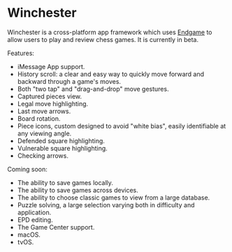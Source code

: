 # Winchester

Winchester is a cross-platform app framework which uses [Endgame](https://github.com/proxpero/Winchester/tree/master/Endgame) to allow users to play and review chess games. It is currently in beta.

Features:

* iMessage App support.
* History scroll: a clear and easy way to quickly move forward and backward through a game's moves.
* Both "two tap" and "drag-and-drop" move gestures.
* Captured pieces view.
* Legal move highlighting.
* Last move arrows.
* Board rotation.
* Piece icons, custom designed to avoid "white bias", easily identifiable at any viewing angle.
* Defended square highlighting.
* Vulnerable square highlighting.
* Checking arrows.

Coming soon:

* The ability to save games locally.
* The ability to save games across devices.
* The ability to choose classic games to view from a large database.
* Puzzle solving, a large selection varying both in difficulty and application.
* EPD editing.
* The Game Center support.
* macOS.
* tvOS.
